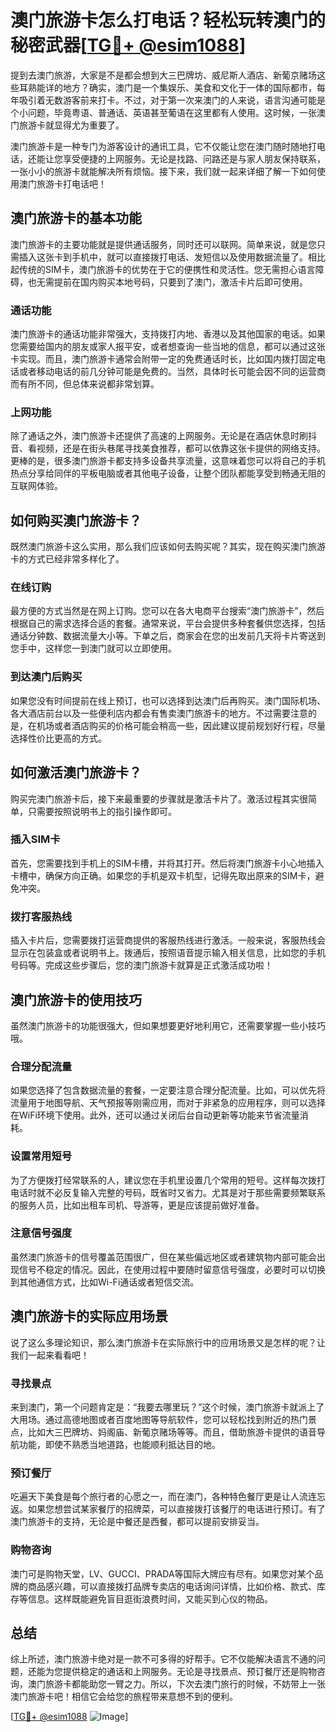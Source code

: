 # 澳门旅游卡怎么打电话？轻松玩转澳门的秘密武器[[TG💪+ @esim1088](https://t.me/s/esim1088)]

提到去澳门旅游，大家是不是都会想到大三巴牌坊、威尼斯人酒店、新葡京赌场这些耳熟能详的地方？确实，澳门是一个集娱乐、美食和文化于一体的国际都市，每年吸引着无数游客前来打卡。不过，对于第一次来澳门的人来说，语言沟通可能是个小问题，毕竟粤语、普通话、英语甚至葡语在这里都有人使用。这时候，一张澳门旅游卡就显得尤为重要了。

澳门旅游卡是一种专门为游客设计的通讯工具，它不仅能让您在澳门随时随地打电话，还能让您享受便捷的上网服务。无论是找路、问路还是与家人朋友保持联系，一张小小的旅游卡就能解决所有烦恼。接下来，我们就一起来详细了解一下如何使用澳门旅游卡打电话吧！

## 澳门旅游卡的基本功能

澳门旅游卡的主要功能就是提供通话服务，同时还可以联网。简单来说，就是您只需插入这张卡到手机中，就可以直接拨打电话、发短信以及使用数据流量了。相比起传统的SIM卡，澳门旅游卡的优势在于它的便携性和灵活性。您无需担心语言障碍，也无需提前在国内购买本地号码，只要到了澳门，激活卡片后即可使用。

### 通话功能

澳门旅游卡的通话功能非常强大，支持拨打内地、香港以及其他国家的电话。如果您需要给国内的朋友或家人报平安，或者想查询一些当地的信息，都可以通过这张卡实现。而且，澳门旅游卡通常会附带一定的免费通话时长，比如国内拨打固定电话或者移动电话的前几分钟可能是免费的。当然，具体时长可能会因不同的运营商而有所不同，但总体来说都非常划算。

### 上网功能

除了通话之外，澳门旅游卡还提供了高速的上网服务。无论是在酒店休息时刷抖音、看视频，还是在街头巷尾寻找美食推荐，都可以依靠这张卡提供的网络支持。更棒的是，很多澳门旅游卡都支持多设备共享流量，这意味着您可以将自己的手机热点分享给同伴的平板电脑或者其他电子设备，让整个团队都能享受到畅通无阻的互联网体验。

## 如何购买澳门旅游卡？

既然澳门旅游卡这么实用，那么我们应该如何去购买呢？其实，现在购买澳门旅游卡的方式已经非常多样化了。

### 在线订购

最方便的方式当然是在网上订购。您可以在各大电商平台搜索“澳门旅游卡”，然后根据自己的需求选择合适的套餐。通常来说，平台会提供多种套餐供您选择，包括通话分钟数、数据流量大小等。下单之后，商家会在您的出发前几天将卡片寄送到您手中，这样您一到澳门就可以立即使用。

### 到达澳门后购买

如果您没有时间提前在线上预订，也可以选择到达澳门后再购买。澳门国际机场、各大酒店前台以及一些便利店内都会有售卖澳门旅游卡的地方。不过需要注意的是，在机场或者酒店购买的价格可能会稍高一些，因此建议提前规划好行程，尽量选择性价比更高的方式。

## 如何激活澳门旅游卡？

购买完澳门旅游卡后，接下来最重要的步骤就是激活卡片了。激活过程其实很简单，只需要按照说明书上的指引操作即可。

### 插入SIM卡

首先，您需要找到手机上的SIM卡槽，并将其打开。然后将澳门旅游卡小心地插入卡槽中，确保方向正确。如果您的手机是双卡机型，记得先取出原来的SIM卡，避免冲突。

### 拨打客服热线

插入卡片后，您需要拨打运营商提供的客服热线进行激活。一般来说，客服热线会显示在包装盒或者说明书上。拨通后，按照语音提示输入相关信息，比如您的手机号码等。完成这些步骤后，您的澳门旅游卡就算是正式激活成功啦！

## 澳门旅游卡的使用技巧

虽然澳门旅游卡的功能很强大，但如果想要更好地利用它，还需要掌握一些小技巧哦。

### 合理分配流量

如果您选择了包含数据流量的套餐，一定要注意合理分配流量。比如，可以优先将流量用于地图导航、天气预报等刚需应用，而对于非紧急的应用程序，则可以选择在WiFi环境下使用。此外，还可以通过关闭后台自动更新等功能来节省流量消耗。

### 设置常用短号

为了方便拨打经常联系的人，建议您在手机里设置几个常用的短号。这样每次拨打电话时就不必反复输入完整的号码，既省时又省力。尤其是对于那些需要频繁联系的服务人员，比如出租车司机、导游等，更是应该提前做好准备。

### 注意信号强度

虽然澳门旅游卡的信号覆盖范围很广，但在某些偏远地区或者建筑物内部可能会出现信号不稳定的情况。因此，在使用过程中要随时留意信号强度，必要时可以切换到其他通信方式，比如Wi-Fi通话或者短信交流。

## 澳门旅游卡的实际应用场景

说了这么多理论知识，那么澳门旅游卡在实际旅行中的应用场景又是怎样的呢？让我们一起来看看吧！

### 寻找景点

来到澳门，第一个问题肯定是：“我要去哪里玩？”这个时候，澳门旅游卡就派上了大用场。通过高德地图或者百度地图等导航软件，您可以轻松找到附近的热门景点，比如大三巴牌坊、妈阁庙、新葡京赌场等等。而且，借助旅游卡提供的语音导航功能，即使不熟悉当地道路，也能顺利抵达目的地。

### 预订餐厅

吃遍天下美食是每个旅行者的心愿之一，而在澳门，各种特色餐厅更是让人流连忘返。如果您想尝试某家餐厅的招牌菜，可以直接拨打该餐厅的电话进行预订。有了澳门旅游卡的支持，无论是中餐还是西餐，都可以提前安排妥当。

### 购物咨询

澳门可是购物天堂，LV、GUCCI、PRADA等国际大牌应有尽有。如果您对某个品牌的商品感兴趣，可以直接拨打品牌专卖店的电话询问详情，比如价格、款式、库存等信息。这样既能避免盲目逛街浪费时间，又能买到心仪的物品。

## 总结

综上所述，澳门旅游卡绝对是一款不可多得的好帮手。它不仅能解决语言不通的问题，还能为您提供稳定的通话和上网服务。无论是寻找景点、预订餐厅还是购物咨询，澳门旅游卡都能助您一臂之力。所以，下次去澳门旅行的时候，不妨带上一张澳门旅游卡吧！相信它会给您的旅程带来意想不到的便利。

[[TG💪+ @esim1088](https://t.me/s/esim1088) ![Image](https://i.postimg.cc/4NQfJmqS/Snipaste-2025-05-13-00-14-12.png)]